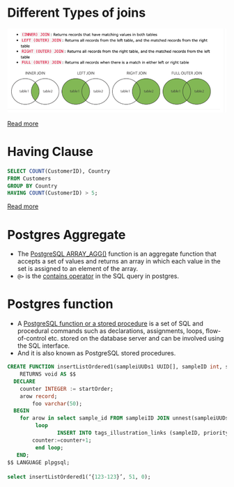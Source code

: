 
# Different Types of joins

![img.png](sql_queries_joins_img.png)

[Read more](https://www.w3schools.com/sql/sql_join.asp)

# Having Clause

```sql
SELECT COUNT(CustomerID), Country
FROM Customers
GROUP BY Country
HAVING COUNT(CustomerID) > 5;
```
[Read more](https://www.w3schools.com/sql/sql_having.asp)

# Postgres Aggregate
- The [PostgreSQL ARRAY_AGG()](https://www.postgresqltutorial.com/postgresql-aggregate-functions/postgresql-array_agg/) function is an aggregate function that accepts a set of values and returns an array in which each value in the set is assigned to an element of the array.
- `@>` is the [contains operator](https://stackoverflow.com/questions/36985926/what-does-the-operator-in-postgres-do) in the SQL query in postgres.

# Postgres function
- A [PostgreSQL function or a stored procedure](https://www.javatpoint.com/postgresql-functions) is a set of SQL and procedural commands such as declarations, assignments, loops, flow-of-control etc. stored on the database server and can be involved using the SQL interface. 
- And it is also known as PostgreSQL stored procedures.

````sql
CREATE FUNCTION insertListOrdered1(sampleiUUDs1 UUID[], sampleID int, startOrder int)
	RETURNS void AS $$
  DECLARE
  	counter INTEGER := startOrder;
  	arow record;
 		foo varchar(50);
  BEGIN
  	for arow in select sample_id FROM sampleiID JOIN unnest(sampleiUUDs1) WITH ORDINALITY t(uuid, ord) USING (uuid) ORDER BY t.ord
		 loop
				INSERT INTO tags_illustration_links (sampleID, priority, sampleiID) VALUES (sampleID, counter, arow.sampleiID);
    	counter:=counter+1;
		 end loop;
   END;
$$ LANGUAGE plpgsql;

select insertListOrdered1(‘{123-123}’, 51, 0);
````
